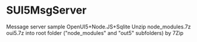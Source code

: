 # SUI5MsgServer
Message server sample OpenUI5+Node.JS+Sqlite
Unzip node_modules.7z oui5.7z into root folder ("node_modules" and "out5" subfolders) by 7Zip
